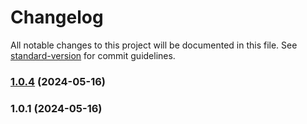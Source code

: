 # Changelog

All notable changes to this project will be documented in this file. See [standard-version](https://github.com/conventional-changelog/standard-version) for commit guidelines.

### [1.0.4](https://github.com/Dhanush-Saji/react-playify/compare/v1.0.1...v1.0.4) (2024-05-16)

### 1.0.1 (2024-05-16)
